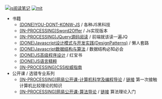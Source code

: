 [![js阅读笔记](https://img.shields.io/badge/Books-Javascript-yellow.svg?colorB=fadc55&style=for-the-badge)](https://github.com/JiangWeixian/JS-Books)  [![mit](https://img.shields.io/badge/LINCENSE-MIT-blue.svg?style=for-the-badge)](https://github.com/JiangWeixian/electron-vue-geekchat/blob/master/LICENSE)

* 书籍
  * [(DONE)YOU-DONT-KONW-JS](/youdotkonwjs/youdontkonwjs.md) / 各种JS黑科技
  * [(IN-PROCESSING)Sword2Offer](https://github.com/JiangWeixian/JS-Books/tree/master/sword2offer) / Js实现版本
  * [(IN-PROCESSING)JQuery源码阅读](https://github.com/JiangWeixian/JS-Books/blob/master/JQuery/JQuery.md) / 前端就该读一遍JQ
  * [(DONE)Javascript设计模式与开发实践(DesignPatterns)](https://github.com/JiangWeixian/JS-Books/blob/master/JS%E8%AE%BE%E8%AE%A1%E6%A8%A1%E5%BC%8F(Desgin-Patterns)/JS%E8%AE%BE%E8%AE%A1%E6%A8%A1%E5%BC%8F.md) / 懒人套路
  * [(DONE)Javascript数据结构与算法](https://github.com/JiangWeixian/JS-Books/blob/master/JS%E6%95%B0%E6%8D%AE%E7%BB%93%E6%9E%84%E4%B8%8E%E7%AE%97%E6%B3%95/README.md) / 数据结构必知必会
  * [(DONE)JS高级程序设计](https://github.com/JiangWeixian/JS-Books/tree/master/JS%E9%AB%98%E7%BA%A7%E7%A8%8B%E5%BA%8F%E8%AE%BE%E8%AE%A1) / 红宝书
  * [(DONE)JS语言精粹](https://github.com/JiangWeixian/JS-Books/tree/master/JS%E8%AF%AD%E8%A8%80%E7%B2%BE%E7%B2%B9)
  * [(IN-PROCESSING)CSS权威指南]()
* 公开课 / 选错专业系列
  * [(IN-PROCESSING)网易公开课-计算机科学及编程导论](https://github.com/JiangWeixian/JS-Books/blob/master/%E8%AE%A1%E7%AE%97%E6%9C%BA%E7%A7%91%E5%AD%A6%E4%BB%A5%E5%8F%8A%E7%BC%96%E7%A8%8B%E5%AF%BC%E8%AE%BA/README.md) / [链接](http://open.163.com/movie/2010/6/D/6/M6TCSIN1U_M6TCSTQD6.html) 第一次接触计算机比较理论的知识
  * [(IN-PROCESSING)网易公开课-算法导论](https://github.com/JiangWeixian/JS-Books/blob/master/%E7%AE%97%E6%B3%95%E5%AF%BC%E8%AE%BA/%E7%AE%97%E6%B3%95%E5%AF%BC%E8%AE%BA.md) / [链接](https://open.163.com/movie/2010/12/G/F/M6UTT5U0I_M6V2T1JGF.html) 算法理论入门
